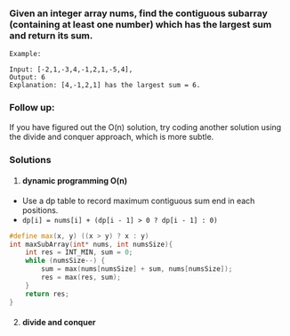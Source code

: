 ### Given an integer array nums, find the contiguous subarray (containing at least one number) which has the largest sum and return its sum.

```
Example:

Input: [-2,1,-3,4,-1,2,1,-5,4],
Output: 6
Explanation: [4,-1,2,1] has the largest sum = 6.
```

### Follow up:

If you have figured out the O(n) solution, try coding another solution using the divide and conquer approach, which is more subtle.

### Solutions

1. #### dynamic programming O(n)

- Use a dp table to record maximum contiguous sum end in each positions.
- `dp[i] = nums[i] + (dp[i - 1] > 0 ? dp[i - 1] : 0)`

```c++
#define max(x, y) ((x > y) ? x : y)
int maxSubArray(int* nums, int numsSize){
    int res = INT_MIN, sum = 0;
    while (numsSize--) {
        sum = max(nums[numsSize] + sum, nums[numsSize]);
        res = max(res, sum);
    }
    return res;
}
```


2. #### divide and conquer